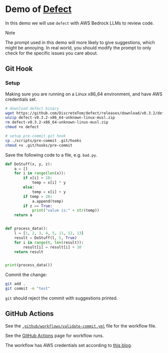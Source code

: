 # Demo of [Defect](https://github.com/DiscreteTom/defect)

In this demo we will use `defect` with AWS Bedrock LLMs to review code.

> [!NOTE]
> The prompt used in this demo will more likely to give suggestions, which might be annoying. In real world, you should modify the prompt to only check for the specific issues you care about.

## Git Hook

### Setup

Making sure you are running on a Linux x86_64 environment, and have AWS credentials set.

```bash
# download defect binary
wget https://github.com/DiscreteTom/defect/releases/download/v0.3.2/defect-v0.3.2-x86_64-unknown-linux-musl.zip
unzip defect-v0.3.2-x86_64-unknown-linux-musl.zip
rm defect-v0.3.2-x86_64-unknown-linux-musl.zip
chmod +x defect

# setup pre-commit git hook
cp ./scripts/pre-commit .git/hooks
chmod +x .git/hooks/pre-commit
```

Save the following code to a file, e.g. `bad.py`.

```python
def DoStuff(x, y, z):
    a = []
    for i in range(len(x)):
        if x[i] > 10:
            temp = x[i] * y
        else:
            temp = x[i] + y
        if temp > 20:
            a.append(temp)
        if z == True:
            print("value is:" + str(temp))
    return a


def process_data():
    l = [1, 2, 3, 4, 5, 11, 12, 13]
    result = DoStuff(l, 5, True)
    for i in range(0, len(result)):
        result[i] = result[i] + 10
    return result


print(process_data())
```

Commit the change:

```bash
git add .
git commit -m "test"
```

`git` should reject the commit with suggestions printed.

## GitHub Actions

See the [`.github/workflows/validate-commit.yml`](./.github/workflows/validate-commit.yml) file for the workflow file.

See the [GitHub Actions](https://github.com/DiscreteTom/defect-demo/actions) page for workflow runs.

The workflow has AWS credentials set according to [this blog](https://aws.amazon.com/blogs/security/use-iam-roles-to-connect-github-actions-to-actions-in-aws/).
